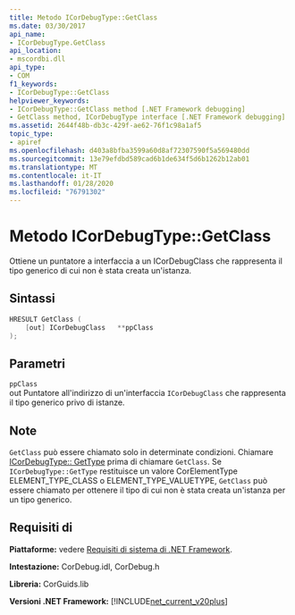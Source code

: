 ```yaml
---
title: Metodo ICorDebugType::GetClass
ms.date: 03/30/2017
api_name:
- ICorDebugType.GetClass
api_location:
- mscordbi.dll
api_type:
- COM
f1_keywords:
- ICorDebugType::GetClass
helpviewer_keywords:
- ICorDebugType::GetClass method [.NET Framework debugging]
- GetClass method, ICorDebugType interface [.NET Framework debugging]
ms.assetid: 2644f48b-db3c-429f-ae62-76f1c98a1af5
topic_type:
- apiref
ms.openlocfilehash: d403a8bfba3599a60d8af72307590f5a569480dd
ms.sourcegitcommit: 13e79efdbd589cad6b1de634f5d6b1262b12ab01
ms.translationtype: MT
ms.contentlocale: it-IT
ms.lasthandoff: 01/28/2020
ms.locfileid: "76791302"
---
```

# <a name="icordebugtypegetclass-method"></a>Metodo ICorDebugType::GetClass
Ottiene un puntatore a interfaccia a un ICorDebugClass che rappresenta il tipo generico di cui non è stata creata un'istanza.  
  
## <a name="syntax"></a>Sintassi  
  
```cpp  
HRESULT GetClass (  
    [out] ICorDebugClass   **ppClass  
);  
```  
  
## <a name="parameters"></a>Parametri  
 `ppClass`  
 out Puntatore all'indirizzo di un'interfaccia `ICorDebugClass` che rappresenta il tipo generico privo di istanze.  
  
## <a name="remarks"></a>Note  
 `GetClass` può essere chiamato solo in determinate condizioni. Chiamare [ICorDebugType:: GetType](icordebugtype-gettype-method.md) prima di chiamare `GetClass`. Se `ICorDebugType::GetType` restituisce un valore CorElementType ELEMENT_TYPE_CLASS o ELEMENT_TYPE_VALUETYPE, `GetClass` può essere chiamato per ottenere il tipo di cui non è stata creata un'istanza per un tipo generico.  
  
## <a name="requirements"></a>Requisiti di  
 **Piattaforme:** vedere [Requisiti di sistema di .NET Framework](../../../../docs/framework/get-started/system-requirements.md).  
  
 **Intestazione:** CorDebug.idl, CorDebug.h  
  
 **Libreria:** CorGuids.lib  
  
 **Versioni .NET Framework:** [!INCLUDE[net_current_v20plus](../../../../includes/net-current-v20plus-md.md)]

